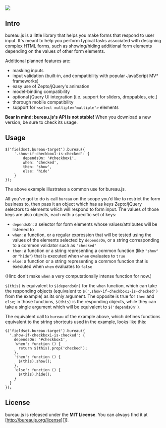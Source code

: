 ![](http://willshown.com/bureaurepo/bureau.png)
=========================================================

Intro
-----

bureau.js is a little library that helps you make forms that respond to user input. It's meant to help you perform typical tasks associated with designing complex HTML forms, such as showing/hiding additional form elements depending on the values of other form elements.

Additional planned features are:
+ masking inputs
+ input validation (built-in, and compatibility with popular JavaScript MV* frameworks)
+ easy use of Zepto/jQuery's animation
+ model-binding compatibility
+ optional jQuery UI integration (i.e. support for sliders, droppables, etc.)
+ thorough mobile compatibility
+ support for `<select multiple="multiple">` elements

**Bear in mind: bureau.js's API is not stable!** When you download a new version, be sure to check its usage.

Usage
-----

    $('fieldset.bureau-target').bureau({
        '.show-if-checkbox1-is-checked': {
            dependsOn: '#checkbox1',
            when: 'checked',
            then: 'show',
            else: 'hide'
        }
    });

The above example illustrates a common use for bureau.js.

All you've got to do is call `bureau` on the scope you'd like to restrict the form business to, then pass it an object which has as keys Zepto/jQuery selectors to elements which will respond to form input. The values of those keys are also objects, each with a specific set of keys:

+ `dependsOn`: a selector for form elements whose values/attributes will be listened to
+ `when`: a function, or a regular expression that will be tested using the values of the elements selected by `dependsOn`, or a string corresponding to a common validator such as `"checked"`
+ `then`: a function or a string representing a common function (like `"show"` or `"hide"`) that is executed when `when` evaluates to `true`
+ `else`: a function or a string representing a common function that is executed when `when` evaluates to `false`

(Hint: don't make `when` a very computationally intense function for now.)

`$(this)` is equivalent to `$(dependsOn)` for the `when` function, which can take the responding objects (equivalent to `$('.show-if-checkbox1-is-checked')` from the example) as its only argument.
The opposite is true for `then` and `else`; in those functions, `$(this)` is the responding objects, while they can take a single argument which will be equivalent to `$('dependsOn')`.

The equivalent call to `bureau` of the example above, which defines functions equivalent to the string shortcuts used in the example, looks like this:

    $('fieldset.bureau-target').bureau({
      '.show-if-checkbox1-is-checked': {
        dependsOn: '#checkbox1',
        'when': function () {
          return $(this).prop('checked');
        },
        'then': function () {
          $(this).show();
        },
        'else': function () {
          $(this).hide();
        }
      }
    });

License
-------
bureau.js is released under the **MIT License**. You can always find it at [http://bureaujs.org/license][1].

[1]: http://bureaujs.org/license